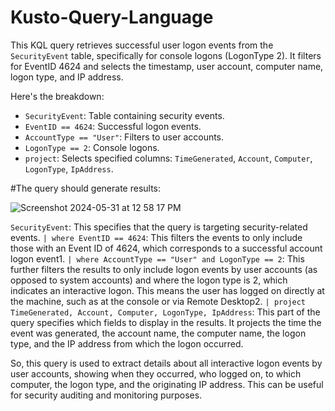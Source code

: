 # Kusto-Query-Language



This KQL query retrieves successful user logon events from the `SecurityEvent` table, specifically for console logons (LogonType 2). It filters for EventID 4624 and selects the timestamp, user account, computer name, logon type, and IP address.

Here's the breakdown:

- `SecurityEvent`: Table containing security events.
- `EventID == 4624`: Successful logon events.
- `AccountType == "User"`: Filters to user accounts.
- `LogonType == 2`: Console logons.
- `project`: Selects specified columns: `TimeGenerated`, `Account`, `Computer`, `LogonType`, `IpAddress`.




#The query should generate results:

![Screenshot 2024-05-31 at 12 58 17 PM](https://github.com/mahin12/Kusto-Query-Language/assets/27288616/9f4065f2-348d-4617-8289-fcb495afa681)


`SecurityEvent`: This specifies that the query is targeting security-related events.
`| where EventID == 4624`: This filters the events to only include those with an Event ID of 4624, which corresponds to a successful account logon event1.
`| where AccountType == "User" and LogonType == 2`: This further filters the results to only include logon events by user accounts (as opposed to system accounts) and where the logon type is 2, which indicates an interactive logon. This means the user has logged on directly at the machine, such as at the console or via Remote Desktop2.
`| project TimeGenerated, Account, Computer, LogonType, IpAddress`: This part of the query specifies which fields to display in the results. It projects the time the event was generated, the account name, the computer name, the logon type, and the IP address from which the logon occurred.


So, this query is used to extract details about all interactive logon events by user accounts, showing when they occurred, who logged on, to which computer, the logon type, and the originating IP address. This can be useful for security auditing and monitoring purposes.
